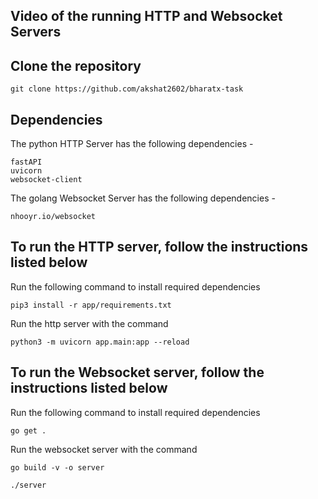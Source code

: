 ## Video of the running HTTP and Websocket Servers

## Clone the repository

```
git clone https://github.com/akshat2602/bharatx-task
```

## Dependencies

The python HTTP Server has the following dependencies -

```
fastAPI
uvicorn
websocket-client
```

The golang Websocket Server has the following dependencies -

```
nhooyr.io/websocket
```

## To run the HTTP server, follow the instructions listed below

Run the following command to install required dependencies

```
pip3 install -r app/requirements.txt
```

Run the http server with the command

```
python3 -m uvicorn app.main:app --reload
```

## To run the Websocket server, follow the instructions listed below

Run the following command to install required dependencies

```
go get .
```

Run the websocket server with the command

```
go build -v -o server

./server
```
